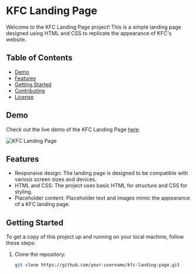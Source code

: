 # KFC Landing Page

Welcome to the KFC Landing Page project! This is a simple landing page designed using HTML and CSS to replicate the appearance of KFC's website.

## Table of Contents
- [Demo](#demo)
- [Features](#features)
- [Getting Started](#getting-started)
- [Contributing](#contributing)
- [License](#license)

## Demo

Check out the live demo of the KFC Landing Page [here](https://ai-rupak.github.io/KFC-Landing-page.github.io/).

![KFC Landing Page](#insert-screenshot-link)

## Features

- Responsive design: The landing page is designed to be compatible with various screen sizes and devices.
- HTML and CSS: The project uses basic HTML for structure and CSS for styling.
- Placeholder content: Placeholder text and images mimic the appearance of a KFC landing page.

## Getting Started

To get a copy of this project up and running on your local machine, follow these steps:

1. Clone the repository:

   ```bash
   git clone https://github.com/your-username/kfc-landing-page.git
